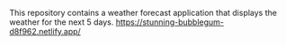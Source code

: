This repository contains a weather forecast application that displays the weather for the next 5 days.
https://stunning-bubblegum-d8f962.netlify.app/
